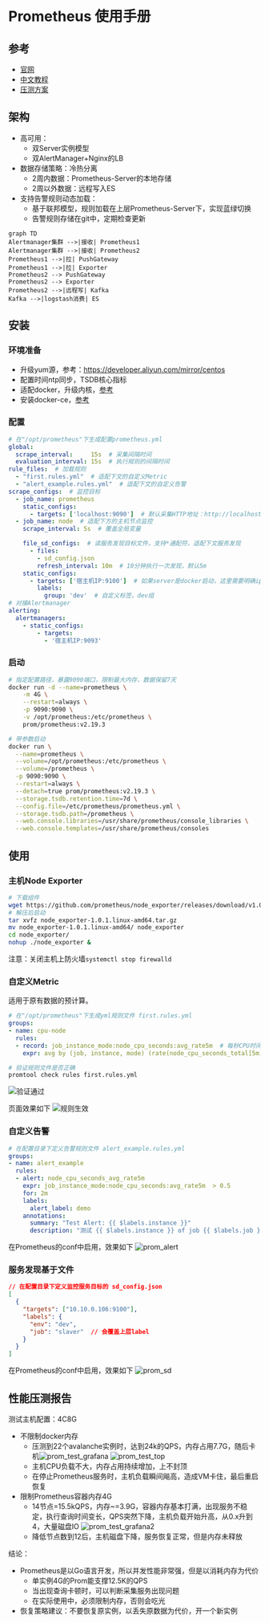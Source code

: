 # Prometheus 使用手册

<!-- toc -->

## 参考

* [官网](https://prometheus.io/)
* [中文教程](https://yunlzheng.gitbook.io/prometheus-book/)
* [压测方案](https://blog.freshtracks.io/load-testing-prometheus-metric-ingestion-5b878711711c)

## 架构

* 高可用：
  * 双Server实例模型
  * 双AlertManager+Nginx的LB
* 数据存储策略：冷热分离
  * 2周内数据：Prometheus-Server的本地存储
  * 2周以外数据：远程写入ES
* 支持告警规则动态加载：
  * 基于联邦模型，规则加载在上层Prometheus-Server下，实现蓝绿切换
  * 告警规则存储在git中，定期检查更新

```mermaid
graph TD
Alertmanager集群 -->|接收| Prometheus1
Alertmanager集群 -->|接收| Prometheus2
Prometheus1 -->|拉| PushGateway
Prometheus1 -->|拉| Exporter
Prometheus2 --> PushGateway
Prometheus2 --> Exporter
Prometheus2 -->|远程写| Kafka
Kafka -->|logstash消费| ES
```

## 安装

### 环境准备

* 升级yum源，参考：<https://developer.aliyun.com/mirror/centos>
* 配置时间ntp同步，TSDB核心指标
* 适配docker，升级内核，[参考](/doc/tech_tutorial/linux工具/kernel.md)
* 安装docker-ce，[参考](/doc/tech_tutorial/虚拟化/docker.md)

### 配置

```yml
# 在"/opt/prometheus"下生成配置prometheus.yml
global:
  scrape_interval:     15s  # 采集间隔时间
  evaluation_interval: 15s  # 执行规则的间隔时间
rule_files:  # 加载规则
  - "first.rules.yml"  # 适配下文的自定义Metric
  - "alert_example.rules.yml"  # 适配下文的自定义告警
scrape_configs:  # 监控目标
  - job_name: prometheus
    static_configs:
      - targets: ['localhost:9090']  # 默认采集HTTP地址：http://localhost:9090/metrics
  - job_name: node  # 适配下方的主机节点监控
    scrape_interval: 5s  # 覆盖全局变量

    file_sd_configs:  # 读服务发现目标文件，支持*通配符，适配下文服务发现
      - files:
        - sd_config.json
        refresh_interval: 10m  # 10分钟执行一次发现，默认5m
    static_configs:
      - targets: ['宿主机IP:9100']  # 如果server是docker启动，这里需要明确ip
        labels:
          group: 'dev'  # 自定义标签，dev组
# 对接Alertmanager
alerting:
  alertmanagers:
    - static_configs:
        - targets:
          - '宿主机IP:9093'
```

### 启动

```bash
# 指定配置路径，暴露9090端口，限制最大内存，数据保留7天
docker run -d --name=prometheus \
    -m 4G \
    --restart=always \
    -p 9090:9090 \
    -v /opt/prometheus:/etc/prometheus \
    prom/prometheus:v2.19.3

# 带参数启动
docker run \
  --name=prometheus \
  --volume=/opt/prometheus:/etc/prometheus \
  --volume=/prometheus \
  -p 9090:9090 \
  --restart=always \
  --detach=true prom/prometheus:v2.19.3 \
  --storage.tsdb.retention.time=7d \
  --config.file=/etc/prometheus/prometheus.yml \
  --storage.tsdb.path=/prometheus \
  --web.console.libraries=/usr/share/prometheus/console_libraries \
  --web.console.templates=/usr/share/prometheus/consoles
```

## 使用

### 主机Node Exporter

```bash
# 下载组件
wget https://github.com/prometheus/node_exporter/releases/download/v1.0.1/node_exporter-1.0.1.linux-amd64.tar.gz
# 解压后启动
tar xvfz node_exporter-1.0.1.linux-amd64.tar.gz
mv node_exporter-1.0.1.linux-amd64/ node_exporter
cd node_exporter/
nohup ./node_exporter &
```

注意：关闭主机上防火墙`systemctl stop firewalld`

### 自定义Metric

适用于原有数据的预计算。

```yml
# 在"/opt/prometheus"下生成yml规则文件 first.rules.yml
groups:
- name: cpu-node
  rules:
  - record: job_instance_mode:node_cpu_seconds:avg_rate5m  # 每秒CPU时间速率，按照job、实例、模式区分，5分钟均值
    expr: avg by (job, instance, mode) (rate(node_cpu_seconds_total[5m]))
```

```bash
# 验证规则文件是否正确
promtool check rules first.rules.yml
```

![验证通过](prom_rule.png)

页面效果如下 ![规则生效](prom_rule_page.png)

### 自定义告警

```yml
# 在配置目录下定义告警规则文件 alert_example.rules.yml
groups:
- name: alert_example
  rules:
  - alert: node_cpu_seconds_avg_rate5m
    expr: job_instance_mode:node_cpu_seconds:avg_rate5m  > 0.5
    for: 2m
    labels:
      alert_label: demo
    annotations:
      summary: "Test Alert: {{ $labels.instance }}"
      description: "测试 {{ $labels.instance }} of job {{ $labels.job }} has been > 0.5"
```

在Prometheus的conf中启用，效果如下 ![prom_alert](prom_alert_page.png)

### 服务发现基于文件

```json
// 在配置目录下定义监控服务目标的 sd_config.json
[
  {
    "targets": ["10.10.0.106:9100"],
    "labels": {
      "env": "dev",
      "job": "slaver"  // 会覆盖上层label
    }
  }
]
```

在Prometheus的conf中启用，效果如下 ![prom_sd](prom_sd.png)

## 性能压测报告

测试主机配置：4C8G

* 不限制docker内存
  * 压测到22个avalanche实例时，达到24k的QPS，内存占用7.7G，随后卡机![prom_test_grafana](prom_test_grafana.png) ![prom_test_top](prom_test_top.png)
  * 主机CPU负载不大，内存占用持续增加，上不封顶
  * 在停止Prometheus服务时，主机负载瞬间飚高，造成VM卡住，最后重启恢复
* 限制Prometheus容器内存4G
  * 14节点=15.5kQPS，内存~=3.9G，容器内存基本打满，出现服务不稳定，执行查询时间变长，QPS突然下降，主机负载开始升高，从0.x升到4，大量磁盘IO ![prom_test_grafana2](prom_test_grafana2.png)
  * 降低节点数到12后，主机磁盘下降，服务恢复正常，但是内存未释放

结论：

* Prometheus是以Go语言开发，所以并发性能非常强，但是以消耗内存为代价
  * 单实例4G的Prom能支撑12.5K的QPS
  * 当出现查询卡顿时，可以判断采集服务出现问题
  * 在实际使用中，必须限制内存，否则会吃光
* 恢复策略建议：不要恢复原实例，以丢失原数据为代价，开一个新实例
